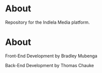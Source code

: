 <h1>About</h1>
<p>Repository for the Indlela Media platform.<p>
 
<h1>About</h1>
<p>Front-End Development by Bradley Mubenga<p>
<p>Back-End Development by Thomas Chauke<p>
